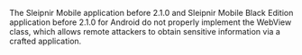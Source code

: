 The Sleipnir Mobile application before 2.1.0 and Sleipnir Mobile Black Edition application before 2.1.0 for Android do not properly implement the WebView class, which allows remote attackers to obtain sensitive information via a crafted application.